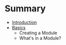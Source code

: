 # Summary

* [Introduction](docs/README.md)
* [Basics](docs/basics/creating-a-module.md)
   * Creating a Module
   * What's in a Module?

